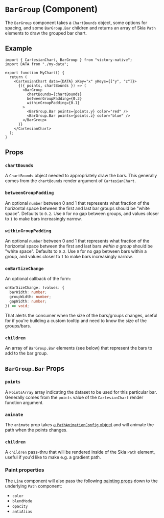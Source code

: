 # `BarGroup` (Component)

The `BarGroup` component takes a `ChartBounds` object, some options for spacing, and some `BarGroup.Bar` children and returns an array of Skia `Path` elements to draw the grouped bar chart.

## Example

```tsx
import { CartesianChart, BarGroup } from "victory-native";
import DATA from "./my-data";

export function MyChart() {
  return (
    <CartesianChart data={DATA} xKey="x" yKeys={["y", "z"]}>
      {({ points, chartBounds }) => (
        <BarGroup
          chartBounds={chartBounds}
          betweenGroupPadding={0.3}
          withinGroupPadding={0.1}
        >
          <BarGroup.Bar points={points.y} color="red" />
          <BarGroup.Bar points={points.z} color="blue" />
        </BarGroup>
      )}
    </CartesianChart>
  );
}
```

## Props

### `chartBounds`

A `ChartBounds` object needed to appropriately draw the bars. This generally comes from the `chartBounds` render argument of `CartesianChart`.

### `betweenGroupPadding`

An optional `number` between 0 and 1 that represents what fraction of the horizontal space between the first and last bar groups should be "white space". Defaults to `0.2`. Use `0` for no gap between groups, and values closer to `1` to make bars increasingly narrow.

### `withinGroupPadding`

An optional `number` between 0 and 1 that represents what fraction of the horizontal space between the first and last bars _within a group_ should be "white space". Defaults to `0.2`. Use `0` for no gap between bars within a group, and values closer to `1` to make bars increasingly narrow.

### `onBarSizeChange`

An optional callback of the form:

```ts
onBarSizeChange: (values: {
  barWidth: number;
  groupWidth: number;
  gapWidth: number;
}) => void;
```

That alerts the consumer when the size of the bars/groups changes, useful for if you're building a custom tooltip and need to know the size of the groups/bars.

### `children`

An array of `BarGroup.Bar` elements (see below) that represent the bars to add to the bar group.

## `BarGroup.Bar` Props

### `points`

A `PointsArray` array indicating the dataset to be used for this particular bar. Generally comes from the `points` value of the `CartesianChart` render function argument.

### `animate`

The `animate` prop takes [a `PathAnimationConfig` object](../../animated-paths.md#animconfig) and will animate the path when the points changes.

### `children`

A `children` pass-thru that will be rendered inside of the Skia `Path` element, useful if you'd like to make e.g. a gradient path.

### Paint properties

The `Line` component will also pass the following [painting props](https://shopify.github.io/react-native-skia/docs/paint/overview) down to the underlying `Path` component:

- `color`
- `blendMode`
- `opacity`
- `antiAlias`
